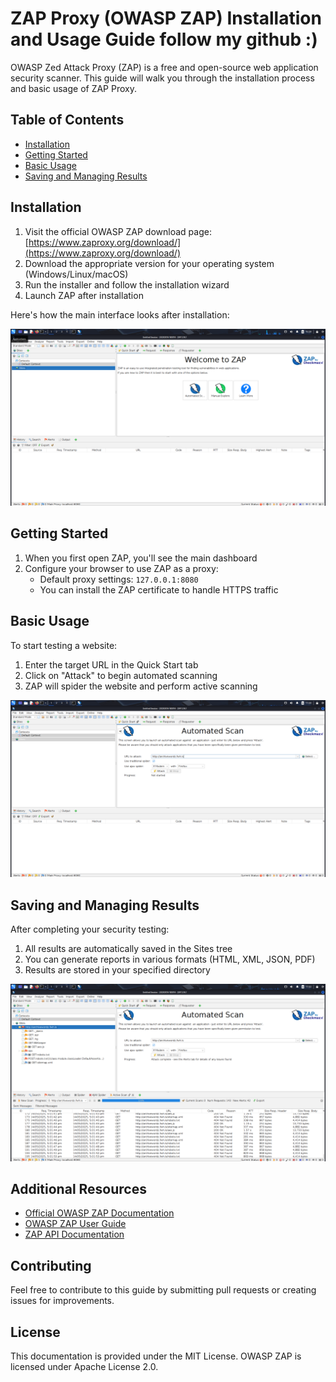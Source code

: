 # ZAP Proxy (OWASP ZAP) Installation and Usage Guide  follow my github :)

OWASP Zed Attack Proxy (ZAP) is a free and open-source web application security scanner. This guide will walk you through the installation process and basic usage of ZAP Proxy.

## Table of Contents
- [Installation](#installation)
- [Getting Started](#getting-started)
- [Basic Usage](#basic-usage)
- [Saving and Managing Results](#saving-and-managing-results)

## Installation

1. Visit the official OWASP ZAP download page: [https://www.zaproxy.org/download/](https://www.zaproxy.org/download/)
2. Download the appropriate version for your operating system (Windows/Linux/macOS)
3. Run the installer and follow the installation wizard
4. Launch ZAP after installation

Here's how the main interface looks after installation:

![ZAP Home Interface](screenshots/zap-home.png)

## Getting Started

1. When you first open ZAP, you'll see the main dashboard
2. Configure your browser to use ZAP as a proxy:
   - Default proxy settings: `127.0.0.1:8080`
   - You can install the ZAP certificate to handle HTTPS traffic

## Basic Usage

To start testing a website:

1. Enter the target URL in the Quick Start tab
2. Click on "Attack" to begin automated scanning
3. ZAP will spider the website and perform active scanning

![ZAP Attack Process](screenshots/zap-attack.png)

## Saving and Managing Results

After completing your security testing:

1. All results are automatically saved in the Sites tree
2. You can generate reports in various formats (HTML, XML, JSON, PDF)
3. Results are stored in your specified directory

![ZAP Results Storage](screenshots/zap-results.png)


## Additional Resources

- [Official OWASP ZAP Documentation](https://www.zaproxy.org/docs/)
- [OWASP ZAP User Guide](https://www.zaproxy.org/docs/desktop/ui/)
- [ZAP API Documentation](https://www.zaproxy.org/docs/api/)

## Contributing

Feel free to contribute to this guide by submitting pull requests or creating issues for improvements.

## License

This documentation is provided under the MIT License. OWASP ZAP is licensed under Apache License 2.0. 
